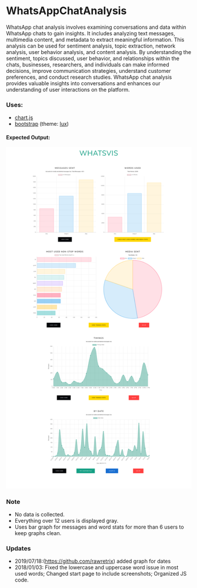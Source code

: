 # WhatsAppChatAnalysis
WhatsApp chat analysis involves examining conversations and data within WhatsApp chats to gain insights. It includes analyzing text messages, multimedia content, and metadata to extract meaningful information. This analysis can be used for sentiment analysis, topic extraction, network analysis, user behavior analysis, and content analysis. By understanding the sentiment, topics discussed, user behavior, and relationships within the chats, businesses, researchers, and individuals can make informed decisions, improve communication strategies, understand customer preferences, and conduct research studies. WhatsApp chat analysis provides valuable insights into conversations and enhances our understanding of user interactions on the platform.

### Uses:

- [chart.js](https://www.chartjs.org)
- [bootstrap](https://getbootstrap.com) (theme: [lux](https://bootswatch.com/lux/))

#### Expected Output:

![Screenshot](images/screenshots/full.png)

### Note

- No data is collected.
- Everything over 12 users is displayed gray.
- Uses bar graph for messages and word stats for more than 6 users to keep graphs clean.

### Updates

- 2019/07/18:(https://github.com/rawretrix) added graph for dates
- 2018/01/03: Fixed the lowercase and uppercase word issue in most used words; Changed start page to include screenshots; Organized JS code.
